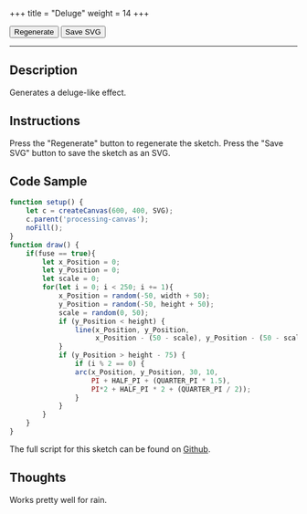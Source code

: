 +++
title = "Deluge"
weight = 14
+++

<!-- Load the Styling -->
<link rel="stylesheet" href="/styles/style.css" />

<!-- Load the Library -->
<script type = "text/javascript" src = "../../scripts/libs/p5js/p5.min.js"></script>
<script type = "text/javascript" src = "../../scripts/libs/p5js/p5.svg.js"></script>

<!-- Load the Sketch -->
<script>

/*
 * Title:   Deluge
 * Author:  hamzberg
 * Version: 0.1
 * Date:    28 February 2024
 *
 * Notes:
 *   -
 */

let fuse = true;

function setup() {
    let c = createCanvas(600, 400, SVG);
    c.parent('processing-canvas');

    noFill();

}

function draw() {

    if(fuse == true){

        let x_Position = 0;
        let y_Position = 0;
        let scale = 0;

        //line(0, height - 100, width, height - 100);

        for(let i = 0; i < 250; i += 1){

            x_Position = random(-50, width + 50);
            y_Position = random(-50, height + 50);
            scale = random(0, 50);

            if (y_Position < height) {

                line(x_Position, y_Position,
                     x_Position - (50 - scale), y_Position - (50 - scale));

            }

            if (y_Position > height - 75) {

                if (i % 2 == 0) {

                arc(x_Position, y_Position, 30, 10,
                    PI + HALF_PI + (QUARTER_PI * 1.5),
                    PI*2 + HALF_PI * 2 + (QUARTER_PI / 2));

                }

            }

        }

        fuse = false;

    }

}

function fuseTrigger() {

    clear();
    fuse = true;

}

function exportSVG() {

    save("deluge_" + day() + "-" + month() + "-" + year() + "_" + millis() + ".svg");
    print("SVG Downloaded");

}

</script>

<!-- Insert the Sketch -->
<div id="processing-canvas"></div>

<div id="dom-gui">
    <button onclick="fuseTrigger()"> Regenerate </button>
    <button onclick="exportSVG()"> Save SVG </button>
</div>

<hr>

## Description

Generates a deluge-like effect.

## Instructions

Press the "Regenerate" button to regenerate the sketch. Press the "Save SVG" button to save the sketch as an SVG.

## Code Sample

```javascript
function setup() {
    let c = createCanvas(600, 400, SVG);
    c.parent('processing-canvas');
    noFill();
}
function draw() {
    if(fuse == true){
        let x_Position = 0;
        let y_Position = 0;
        let scale = 0;
        for(let i = 0; i < 250; i += 1){
            x_Position = random(-50, width + 50);
            y_Position = random(-50, height + 50);
            scale = random(0, 50);
            if (y_Position < height) {
                line(x_Position, y_Position,
                     x_Position - (50 - scale), y_Position - (50 - scale));
            }
            if (y_Position > height - 75) {
                if (i % 2 == 0) {
                arc(x_Position, y_Position, 30, 10,
                    PI + HALF_PI + (QUARTER_PI * 1.5),
                    PI*2 + HALF_PI * 2 + (QUARTER_PI / 2));
                }
            }
        }
    }
}
```

The full script for this sketch can be found on [Github](https://github.com/hamzberg/cc-site).

## Thoughts

Works pretty well for rain.
